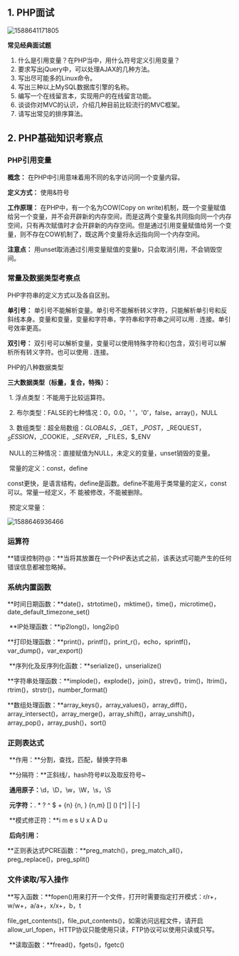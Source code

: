 ## 1. PHP面试

![1588641171805](C:\Users\22876\AppData\Roaming\Typora\typora-user-images\1588641171805.png)

**常见经典面试题**

1. 什么是引用变量？在PHP当中，用什么符号定义引用变量？
2. 要求写出jQuery中，可以处理AJAX的几种方法。
3. 写出尽可能多的Linux命令。
4. 写出三种以上MySQL数据库引擎的名称。
5. 编写一个在线留言本，实现用户的在线留言功能。
6. 谈谈你对MVC的认识，介绍几种目前比较流行的MVC框架。
7. 请写出常见的排序算法。

## 2. PHP基础知识考察点

### PHP引用变量

**概念：** 在PHP中引用意味着用不同的名字访问同一个变量内容。

**定义方式：** 使用&符号

**工作原理：** 在PHP中，有一个名为COW(Copy on write)机制，既一个变量赋值给另一个变量，并不会开辟新的内存空间，而是这两个变量名共同指向同一个内存空间，只有再次赋值时才会开辟新的内存空间。但是通过引用变量赋值给另一个变量，则不存在COW机制了，既这两个变量将永远指向同一个内存空间。

**注意点：** 用unset取消通过引用变量赋值的变量b，只会取消引用，不会销毁空间。

### 常量及数据类型考察点

PHP字符串的定义方式以及各自区别。

**单引号：** 单引号不能解析变量。单引号不能解析转义字符，只能解析单引号和反斜线本身。变量和变量，变量和字符串，字符串和字符串之间可以用 . 连接。单引号效率更高。

**双引号：** 双引号可以解析变量，变量可以使用特殊字符和{}包含，双引号可以解析所有转义字符。也可以使用 . 连接。

PHP的八种数据类型

**三大数据类型（标量，复合，特殊）：**

​		1. 浮点类型：不能用于比较运算符。

​		2. 布尔类型：FALSE的七种情况：0，0.0，' '，'0'，false，array()，NULL

​		3. 数组类型：超全局数组：$GLOBALS，$\_GET，$\_POST，$\_REQUEST，$_SESSION，$\_COOKIE，$\_SERVER，$\_FILES，$\_ENV

​		NULL的三种情况：直接赋值为NULL，未定义的变量，unset销毁的变量。

​		常量的定义：const，define

​			const更快，是语言结构，define是函数。define不能用于类常量的定义，const可以。常量一经定义，不					     能被修改，不能被删除。

​		预定义常量：

![1588646936466](C:\Users\22876\AppData\Roaming\Typora\typora-user-images\1588646936466.png)		

### 运算符

​	**错误控制符@：**当将其放置在一个PHP表达式之前，该表达式可能产生的任何错误信息都被忽略掉。

### 系统内置函数

​	**时间日期函数：**date()，strtotime()，mktime()，time()，microtime()，date_default_timezone_set()

​	**IP处理函数：**ip2long()，long2ip()

​	**打印处理函数：**print()，printf()，print_r()，echo，sprintf()，var_dump()，var_export()

​	**序列化及反序列化函数：**serialize()，unserialize()

​	**字符串处理函数：**implode()，explode()，join()，strev()，trim()，ltrim()，rtrim()，strstr()，number_format()

​	**数组处理函数：**array_keys()，array_values()，array_diff()，array_intersect()，array_merge()，array_shift()，array_unshift()，array_pop()，array_push()，sort()

### 正则表达式

​	**作用：**分割，查找，匹配，替换字符串

​	**分隔符：**正斜线/，hash符号#以及取反符号~

​	**通用原子：**\d，\D，\w，\W，\s，\S

​	**元字符：**. *  ? ^ $ + {n} {n, } {n,m} [] () [^] | [-]

​	**模式修正符：**i m e s U x A D u

​	**后向引用：**

​	**正则表达式PCRE函数：**preg_match()，preg_match_all()，preg_replace()，preg_split()

### 文件读取/写入操作

​	**写入函数：**fopen()用来打开一个文件，打开时需要指定打开模式：r/r+，w/w+，a/a+，x/x+，b，t

file_get_contents()，file_put_contents()，如需访问远程文件，请开启allow_url_fopen，HTTP协议只能使用只读，FTP协议可以使用只读或只写。

​	**读取函数：**fread()，fgets()，fgetc()